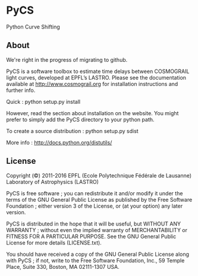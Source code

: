 # PyCS
Python Curve Shifting

## About

We're right in the progress of migrating to github.

PyCS is a software toolbox to estimate time delays between COSMOGRAIL light curves, developed at EPFL’s LASTRO.
Please see the documentation available at http://www.cosmograil.org for installation instructions and further info.

Quick :
python setup.py install

However, read the section about installation on the website. You might prefer to simply add the PyCS directory to your python path.

To create a source distribution :
python setup.py sdist

More info :
http://docs.python.org/distutils/



## License

Copyright (©) 2011-2016 EPFL (Ecole Polytechnique Fédérale de Lausanne)
Laboratory of Astrophysics (LASTRO)

PyCS is free software ; you can redistribute it and/or modify it under the terms of the 
GNU General Public License as published by the Free Software Foundation ; either version 3 
of the License, or (at your option) any later version.

PyCS is distributed in the hope that it will be useful, but WITHOUT ANY WARRANTY ; without 
even the implied warranty of MERCHANTABILITY or FITNESS FOR A PARTICULAR PURPOSE. See the GNU 
General Public License for more details (LICENSE.txt).

You should have received a copy of the GNU General Public License along with PyCS ; if not, 
write to the Free Software Foundation, Inc., 59 Temple Place, Suite 330, Boston, MA 02111-1307 USA.


